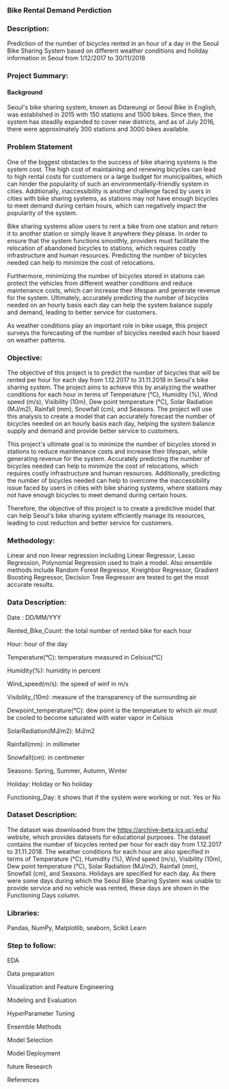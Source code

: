 ### Bike Rental Demand Perdiction

### Description:

Prediction of the number of bicycles rented in an hour of a day in the Seoul Bike Sharing System based on different weather conditions and holiday information in Seoul from 1/12/2017 to 30/11/2018

### Project Summary:

#### Background

Seoul's bike sharing system, known as Ddareungi or Seoul Bike in English, was established in 2015 with 150 stations and 1500 bikes. Since then, the system has steadily expanded to cover new districts, and as of July 2016, there were approximately 300 stations and 3000 bikes available.

### Problem Statement

One of the biggest obstacles to the success of bike sharing systems is the system cost. The high cost of maintaining and renewing bicycles can lead to high rental costs for customers or a large budget for municipalities, which can hinder the popularity of such an environmentally-friendly system in cities. Additionally, inaccessibility is another challenge faced by users in cities with bike sharing systems, as stations may not have enough bicycles to meet demand during certain hours, which can negatively impact the popularity of the system.

Bike sharing systems allow users to rent a bike from one station and return it to another station or simply leave it anywhere they please. In order to ensure that the system functions smoothly, providers must facilitate the relocation of abandoned bicycles to stations, which requires costly infrastructure and human resources. Predicting the number of bicycles needed can help to minimize the cost of relocations.

Furthermore, minimizing the number of bicycles stored in stations can protect the vehicles from different weather conditions and reduce maintenance costs, which can increase their lifespan and generate revenue for the system. Ultimately, accurately predicting the number of bicycles needed on an hourly basis each day can help the system balance supply and demand, leading to better service for customers.

As weather conditions play an important role in bike usage, this project surveys the forecasting of the number of bicycles needed each hour based on weather patterns.

### Objective:
The objective of this project is to predict the number of bicycles that will be rented per hour for each day from 1.12.2017 to 31.11.2018 in Seoul's bike sharing system. The project aims to achieve this by analyzing the weather conditions for each hour in terms of Temperature (°C), Humidity (%), Wind speed (m/s), Visibility (10m), Dew point temperature (°C), Solar Radiation (MJ/m2), Rainfall (mm), Snowfall (cm), and Seasons. The project will use this analysis to create a model that can accurately forecast the number of bicycles needed on an hourly basis each day, helping the system balance supply and demand and provide better service to customers.

This project's ultimate goal is to minimize the number of bicycles stored in stations to reduce maintenance costs and increase their lifespan, while generating revenue for the system. Accurately predicting the number of bicycles needed can help to minimize the cost of relocations, which requires costly infrastructure and human resources. Additionally, predicting the number of bicycles needed can help to overcome the inaccessibility issue faced by users in cities with bike sharing systems, where stations may not have enough bicycles to meet demand during certain hours.

Therefore, the objective of this project is to create a predictive model that can help Seoul's bike sharing system efficiently manage its resources, leading to cost reduction and better service for customers.

### Methodology:
Linear and non linear regression including Linear Regressor, Lasso Regression, Polynomial Regression used to train a model. Also ensemble methods include Random Forest Regressor, Kneighbor Regressor, Gradient Boosting Regressor, Decision Tree Regressor are tested to get the most accurate results.

### Data Description:

Date : DD/MM/YYY

Rented_Bike_Count: the total number of rented bike for each hour

Hour: hour of the day

Temperature(°C): temperature measured in Celsius(°C)

Humidity(%): humidity in percent

Wind_speed(m/s): the speed of winf in m/s

Visibility_(10m): measure of the transparency of the surrounding air

Dewpoint_temperature(°C): dew point is the temperature to which air must be cooled to become saturated with water vapor in Celsius

SolarRadiation(MJ/m2): MJ/m2

Rainfall(mm): in millimeter

Snowfall(cm): in centimeter

Seasons: Spring, Summer, Autumn, Winter

Holiday: Holiday or No holiday

Functioning_Day: it shows that if the system were working or not. Yes or No

### Dataset Description:

The dataset was downloaded from the https://archive-beta.ics.uci.edu/ website, which provides datasets for educational purposes. The dataset contains the number of bicycles rented per hour for each day from 1.12.2017 to 31.11.2018. The weather conditions for each hour are also specified in terms of Temperature (°C), Humidity (%), Wind speed (m/s), Visibility (10m), Dew point temperature (°C), Solar Radiation (MJ/m2), Rainfall (mm), Snowfall (cm), and Seasons. Holidays are specified for each day. As there were some days during which the Seoul Bike Sharing System was unable to provide service and no vehicle was rented, these days are shown in the Functioning Days column.

### Libraries:

Pandas, NumPy, Matplotlib, seaborn, Scikit Learn

### Step to follow:

EDA

Data preparation

Visualization and Feature Engineering

Modeling and Evaluation

HyperParameter Tuning

Ensemble Methods

Model Selection

Model Deployment

future Research

References
